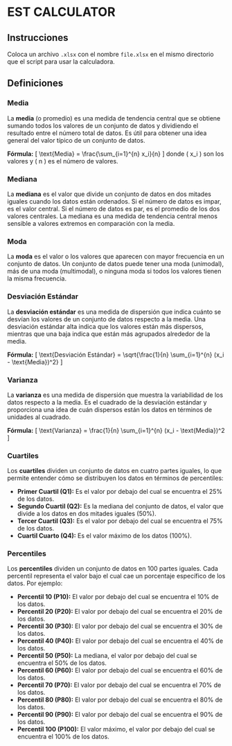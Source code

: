 # EST CALCULATOR

## Instrucciones

Coloca un archivo `.xlsx` con el nombre `file.xlsx` en el mismo directorio que el script para usar la calculadora.

## Definiciones

### Media
La **media** (o promedio) es una medida de tendencia central que se obtiene sumando todos los valores de un conjunto de datos y dividiendo el resultado entre el número total de datos. Es útil para obtener una idea general del valor típico de un conjunto de datos.

**Fórmula:**
\[ \text{Media} = \frac{\sum_{i=1}^{n} x_i}{n} \]
donde \( x_i \) son los valores y \( n \) es el número de valores.

### Mediana
La **mediana** es el valor que divide un conjunto de datos en dos mitades iguales cuando los datos están ordenados. Si el número de datos es impar, es el valor central. Si el número de datos es par, es el promedio de los dos valores centrales. La mediana es una medida de tendencia central menos sensible a valores extremos en comparación con la media.

### Moda
La **moda** es el valor o los valores que aparecen con mayor frecuencia en un conjunto de datos. Un conjunto de datos puede tener una moda (unimodal), más de una moda (multimodal), o ninguna moda si todos los valores tienen la misma frecuencia.

### Desviación Estándar
La **desviación estándar** es una medida de dispersión que indica cuánto se desvían los valores de un conjunto de datos respecto a la media. Una desviación estándar alta indica que los valores están más dispersos, mientras que una baja indica que están más agrupados alrededor de la media.

**Fórmula:**
\[ \text{Desviación Estándar} = \sqrt{\frac{1}{n} \sum_{i=1}^{n} (x_i - \text{Media})^2} \]

### Varianza
La **varianza** es una medida de dispersión que muestra la variabilidad de los datos respecto a la media. Es el cuadrado de la desviación estándar y proporciona una idea de cuán dispersos están los datos en términos de unidades al cuadrado.

**Fórmula:**
\[ \text{Varianza} = \frac{1}{n} \sum_{i=1}^{n} (x_i - \text{Media})^2 \]

### Cuartiles
Los **cuartiles** dividen un conjunto de datos en cuatro partes iguales, lo que permite entender cómo se distribuyen los datos en términos de percentiles:

- **Primer Cuartil (Q1):** Es el valor por debajo del cual se encuentra el 25% de los datos.
- **Segundo Cuartil (Q2):** Es la mediana del conjunto de datos, el valor que divide a los datos en dos mitades iguales (50%).
- **Tercer Cuartil (Q3):** Es el valor por debajo del cual se encuentra el 75% de los datos.
- **Cuartil Cuarto (Q4):** Es el valor máximo de los datos (100%).

### Percentiles
Los **percentiles** dividen un conjunto de datos en 100 partes iguales. Cada percentil representa el valor bajo el cual cae un porcentaje específico de los datos. Por ejemplo:

- **Percentil 10 (P10):** El valor por debajo del cual se encuentra el 10% de los datos.
- **Percentil 20 (P20):** El valor por debajo del cual se encuentra el 20% de los datos.
- **Percentil 30 (P30):** El valor por debajo del cual se encuentra el 30% de los datos.
- **Percentil 40 (P40):** El valor por debajo del cual se encuentra el 40% de los datos.
- **Percentil 50 (P50):** La mediana, el valor por debajo del cual se encuentra el 50% de los datos.
- **Percentil 60 (P60):** El valor por debajo del cual se encuentra el 60% de los datos.
- **Percentil 70 (P70):** El valor por debajo del cual se encuentra el 70% de los datos.
- **Percentil 80 (P80):** El valor por debajo del cual se encuentra el 80% de los datos.
- **Percentil 90 (P90):** El valor por debajo del cual se encuentra el 90% de los datos.
- **Percentil 100 (P100):** El valor máximo, el valor por debajo del cual se encuentra el 100% de los datos.
